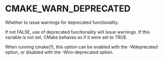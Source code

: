   

# CMAKE_WARN_DEPRECATED  
Whether to issue warnings for deprecated functionality.  

If not FALSE, use of deprecated functionality will issue warnings.
If this variable is not set, CMake behaves as if it were set to TRUE.  

When running cmake(1), this option can be enabled with the
-Wdeprecated option, or disabled with the -Wno-deprecated option.  

